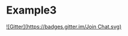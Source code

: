 # Example3
[![Gitter](https://badges.gitter.im/Join Chat.svg)](https://gitter.im/jplazcano87/Example3?utm_source=badge&utm_medium=badge&utm_campaign=pr-badge&utm_content=badge)